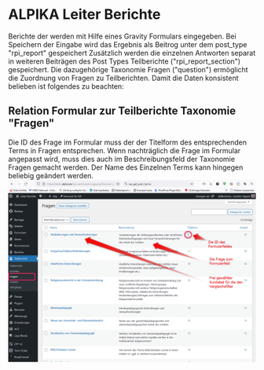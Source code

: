 # ALPIKA Leiter Berichte

Berichte der werden mit Hilfe eines Gravity Formulars eingegeben. Bei Speichern der Eingabe wird das Ergebnis 
als Beitrog unter dem post_type "rpi_report" gespeichert Zusätzlich werden die einzelnen Antworten separat in weiteren
Beiträgen des Post Types Teilberichte ("rpi_report_section") gespeichert. 
Die dazugehörige Taxonomie Fragen ("question") ermöglicht die Zuordnung von Fragen zu Teilberichten.
Damit die Daten konsistent belieben ist folgendes zu beachten:

## Relation Formular zur Teilberichte Taxonomie "Fragen"
Die ID des Frage im Formular muss der der Titelform des entsprechenden Terms in Fragen entsprechen.
Wenn nachträglich die Frage im Formular angepasst wird, muss dies auch im Beschreibungsfeld der Taxonomie Fragen  gemacht werden.
Der Name des Einzelnen Terms kann hingegen beliebig geändert werden.
![screenshot-question.png](screenshot-question.png)

